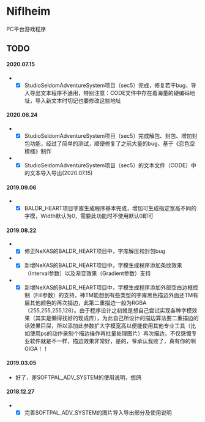 # Niflheim
PC平台游戏程序
## TODO
#### 2020.07.15
* - [x] StudioSeldomAdventureSystem项目（sec5）完成，修复若干bug，导入导出文本程序不通用，特别注意：CODE文件中存在着海量的硬编码地址，导入新文本时切记也要修改这些地址
#### 2020.06.24
* - [x] StudioSeldomAdventureSystem项目（sec5）完成解包、封包、增加封包功能，经过了简单的测试，顺便修复了之前大量的bug，基于《恋色空模様》制作
* - [x] StudioSeldomAdventureSystem项目（sec5）的文本文件（CODE）中的文本导入导出(2020.07.15)
#### 2019.09.06
* - [x] BALDR_HEART项目字库生成程序基本完成，增加可生成指定宽高不同的字模，Width默认为0，需要此功能时不使用默认0即可
#### 2019.08.22
* - [x] 修正NeXAS的BALDR_HEART项目中，字库解压和封包bug
* - [x] 新增NeXAS的BALDR_HEART项目中，字模生成程序添加条纹效果（Interval参数）以及渐变效果（Gradient参数）支持
* - [x] 新增NeXAS的BALDR_HEART项目中，字模生成程序添加外部空白边框控制（Fill参数）的支持，神TM能想到有些类型的字库黑色描边外面还TM有层其他颜色的再次描边，此第二重描边一般为RGBA（255,255,255,128）。由于程序设计之初就是想自己尝试实现各种字模效果（其实是懒得找好的现成库），为此自己所设计的描边算法要二重描边的话效果巨屎，所以添加此参数扩大字模宽高以便能使用其他专业工具（比如使用ps的动作录制个描边操作再批量处理图片）再次描边，不仅感慨专业软件就是不一样，描边效果非常好，是的，爷承认我败了，真有你的啊GIGA！！
#### 2019.03.05
* 好了，差SOFTPAL_ADV_SYSTEM的使用说明，想鸽
#### 2018.12.27
* - [x] 完善SOFTPAL_ADV_SYSTEM的图片导入导出部分及使用说明